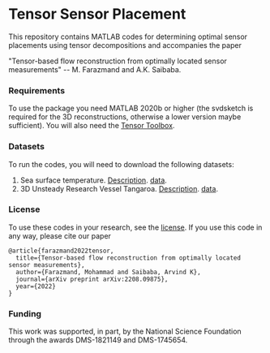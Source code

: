 # Tensor Sensor Placement


This repository contains MATLAB codes for determining optimal sensor placements using tensor decompositions and accompanies the paper


"Tensor-based flow reconstruction from optimally located sensor measurements" -- M. Farazmand and A.K. Saibaba.



### Requirements
To use the package you need MATLAB 2020b or higher (the svdsketch is required for the 3D reconstructions, otherwise a lower version maybe sufficient). You will also need the [Tensor Toolbox](https://www.tensorlab.net/).

### Datasets
To run the codes, you will need to download the following datasets:
1. Sea surface temperature. [Description](https://psl.noaa.gov/data/gridded/data.noaa.oisst.v2.highres.html). [data](https://psl.noaa.gov/repository/entry/show?entryid=12159560-ab82-48a1-b3e4-88ace20475cd). 
2. 3D Unsteady Research Vessel Tangaroa. [Description](https://cgl.ethz.ch/research/visualization/data.php). [data](https://cgl.ethz.ch/Downloads/Data/ScientificData/tangaroa3d_nc.zip). 

### License
To use these codes in your research, see the [license](https://github.com/arvindks/tdeim/blob/main/License.md). If you use this code in any way, please cite our paper


```
@article{farazmand2022tensor,
  title={Tensor-based flow reconstruction from optimally located sensor measurements},
  author={Farazmand, Mohammad and Saibaba, Arvind K},
  journal={arXiv preprint arXiv:2208.09875},
  year={2022}
}
```

### Funding
This work was supported, in part, by the National Science Foundation through the awards DMS-1821149 and DMS-1745654.
